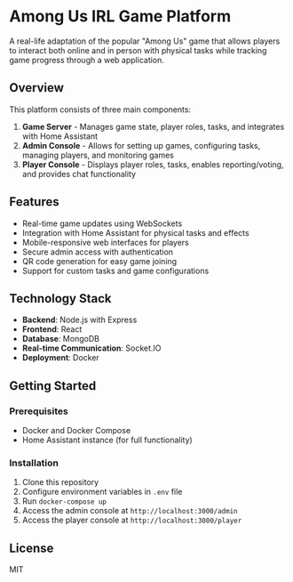# Among Us IRL Game Platform

A real-life adaptation of the popular "Among Us" game that allows players to interact both online and in person with physical tasks while tracking game progress through a web application.

## Overview

This platform consists of three main components:

1. **Game Server** - Manages game state, player roles, tasks, and integrates with Home Assistant
2. **Admin Console** - Allows for setting up games, configuring tasks, managing players, and monitoring games
3. **Player Console** - Displays player roles, tasks, enables reporting/voting, and provides chat functionality

## Features

- Real-time game updates using WebSockets
- Integration with Home Assistant for physical tasks and effects
- Mobile-responsive web interfaces for players
- Secure admin access with authentication
- QR code generation for easy game joining
- Support for custom tasks and game configurations

## Technology Stack

- **Backend**: Node.js with Express
- **Frontend**: React
- **Database**: MongoDB
- **Real-time Communication**: Socket.IO
- **Deployment**: Docker

## Getting Started

### Prerequisites

- Docker and Docker Compose
- Home Assistant instance (for full functionality)

### Installation

1. Clone this repository
2. Configure environment variables in `.env` file
3. Run `docker-compose up`
4. Access the admin console at `http://localhost:3000/admin`
5. Access the player console at `http://localhost:3000/player`

## License

MIT
